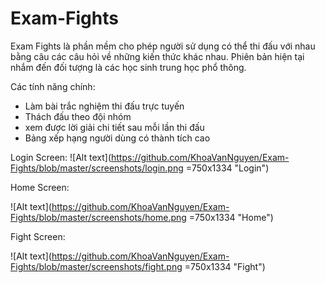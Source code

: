 # Exam-Fights


Exam Fights là phần mềm cho phép người sử dụng có thể thi đấu với nhau bằng câu các câu hỏi về những kiến thức khác nhau. Phiên bản hiện tại nhắm đến đối tượng là các học sinh trung học phổ thông.

Các tính năng chính:
- Làm bài trắc nghiệm thi đấu trực tuyến
- Thách đấu theo đội nhóm
- xem được lời giải chi tiết sau mỗi lần thi đấu
- Bảng xếp hạng người dùng có thành tích cao

Login Screen:
![Alt text](https://github.com/KhoaVanNguyen/Exam-Fights/blob/master/screenshots/login.png =750x1334 "Login")

Home Screen:

![Alt text](https://github.com/KhoaVanNguyen/Exam-Fights/blob/master/screenshots/home.png =750x1334 "Home")

Fight Screen:

![Alt text](https://github.com/KhoaVanNguyen/Exam-Fights/blob/master/screenshots/fight.png =750x1334 "Fight")
